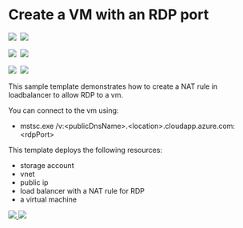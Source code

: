 # Create a VM with an RDP port

<IMG SRC="https://azbotstorage.blob.core.windows.net/badges/101-vm-with-rdp-port/PublicLastTestDate.svg" />&nbsp;
<IMG SRC="https://azbotstorage.blob.core.windows.net/badges/101-vm-with-rdp-port/PublicDeployment.svg" />&nbsp;

<IMG SRC="https://azbotstorage.blob.core.windows.net/badges/101-vm-with-rdp-port/FairfaxLastTestDate.svg" />&nbsp;
<IMG SRC="https://azbotstorage.blob.core.windows.net/badges/101-vm-with-rdp-port/FairfaxDeployment.svg" />&nbsp;

<IMG SRC="https://azbotstorage.blob.core.windows.net/badges/101-vm-with-rdp-port/BestPracticeResult.svg" />&nbsp;
<IMG SRC="https://azbotstorage.blob.core.windows.net/badges/101-vm-with-rdp-port/CredScanResult.svg" />&nbsp;

This sample template demonstrates how to create a NAT rule in loadbalancer to allow RDP to a vm.

You can connect to the vm using:

* mstsc.exe /v:&lt;publicDnsName&gt;.&lt;location&gt;.cloudapp.azure.com:&lt;rdpPort&gt;


This template deploys the following resources:
<ul><li>storage account</li><li>vnet</li><li>public ip</li><li>load balancer with a NAT rule for RDP</li><li>a virtual machine</li></ul>


<a href="https://portal.azure.com/#create/Microsoft.Template/uri/https%3A%2F%2Fraw.githubusercontent.com%2FAzure%2Fazure-quickstart-templates%2Fmaster%2F101-vm-with-rdp-port%2Fazuredeploy.json" target="_blank">
    <img src="http://azuredeploy.net/deploybutton.png"/>
</a>
<a href="http://armviz.io/#/?load=https%3A%2F%2Fraw.githubusercontent.com%2FAzure%2Fazure-quickstart-templates%2Fmaster%2F101-vm-with-rdp-port%2Fazuredeploy.json" target="_blank">
    <img src="http://armviz.io/visualizebutton.png"/>
</a>
